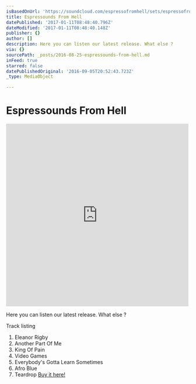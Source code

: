 ```yaml
---
isBasedOnUrl: 'https://soundcloud.com/espressofromhell/sets/espressofromhell'
title: Espressounds From Hell
datePublished: '2017-01-11T08:48:40.796Z'
dateModified: '2017-01-11T08:48:40.148Z'
publisher: {}
author: []
description: Here you can listen our latest release. What else ?
via: {}
sourcePath: _posts/2016-08-25-espressounds-from-hell.md
inFeed: true
starred: false
datePublishedOriginal: '2016-09-05T20:52:43.723Z'
_type: MediaObject

---
```

# Espressounds From Hell

<iframe src="https://cdn.embedly.com/widgets/media.html?src=https%3A%2F%2Fw.soundcloud.com%2Fplayer%2F%3Fvisual%3Dtrue%26url%3Dhttp%253A%252F%252Fapi.soundcloud.com%252Fplaylists%252F57345339%26show_artwork%3Dtrue&amp;url=https%3A%2F%2Fsoundcloud.com%2Fespressofromhell%2Fsets%2Fespressofromhell&amp;image=http%3A%2F%2Fi1.sndcdn.com%2Fartworks-000100741234-utpvqx-t500x500.jpg&amp;key=b7d04c9b404c499eba89ee7072e1c4f7&amp;type=text%2Fhtml&amp;schema=soundcloud" width="500" height="500" scrolling="no" frameborder="0" allowfullscreen="" style=""></iframe>

Here you can listen our latest release. What else ?

Track listing

1. Eleanor Rigby
2. Another Part Of Me
3. King Of Pain
4. Video Games
5. Everybody's Gotta Learn Sometimes
6. Afro Blue
7. Teardrop
[Buy it here!][0]

[0]: http://espressofromhell.bandcamp.com/